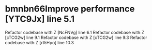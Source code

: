 # bmnbn66Improve performance [YTC9Jx] line 5.1
Refactor codebase with Z [NcFNVg] line 6.1
Refactor codebase with Z [cTCG2w] line 9.1
Refactor codebase with Z [cTCG2w] line 9.3
Refactor codebase with Z [rt5Hpo] line 10.3
